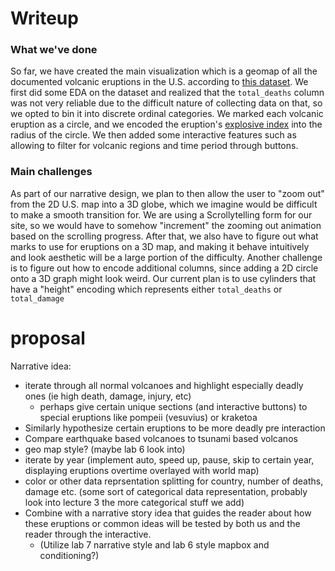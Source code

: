 # Writeup
### What we've done
So far, we have created the main visualization which is a geomap of all the documented volcanic eruptions in the U.S. according to [this dataset](https://public.opendatasoft.com/explore/dataset/significant-volcanic-eruption-database/table/). We first did some EDA on the dataset and realized that the `total_deaths` column was not very reliable due to the difficult nature of collecting data on that, so we opted to bin it into discrete ordinal categories. We marked each volcanic eruption as a circle, and we encoded the eruption's [explosive index](https://www.nps.gov/subjects/volcanoes/volcanic-explosivity-index.htm#) into the radius of the circle. We then added some interactive features such as allowing to filter for volcanic regions and time period through buttons. 

### Main challenges
As part of our narrative design, we plan to then allow the user to "zoom out" from the 2D U.S. map into a 3D globe, which we imagine would be difficult to make a smooth transition for. We are using a Scrollytelling form for our site, so we would have to somehow "increment" the zooming out animation based on the scrolling progress. After that, we also have to figure out what marks to use for eruptions on a 3D map, and making it behave intuitively and look aesthetic will be a large portion of the difficulty. Another challenge is to figure out how to encode additional columns, since adding a 2D circle onto a 3D graph might look weird. Our current plan is to use cylinders that have a "height" encoding which represents either `total_deaths` or `total_damage`


# proposal

Narrative idea:
  - iterate through all normal volcanoes and highlight especially deadly ones (ie high death, damage, injury, etc)
     - perhaps give certain unique sections (and interactive buttons) to special eruptions like pompeii (vesuvius) or kraketoa
  - Similarly hypothesize certain eruptions to be more deadly pre interaction
  - Compare earthquake based volcanoes to tsunami based volcanos
  - geo map style? (maybe lab 6 look into)
  - iterate by year (implement auto, speed up, pause, skip to certain year, displaying eruptions overtime overlayed with world map)
  - color or other data reprsentation splitting for country, number of deaths, damage etc. (some sort of categorical data representation, probably look into lecture 3 the more categorical stuff we add)
  - Combine with a narrative story idea that guides the reader about how these eruptions or common ideas will be tested by both us and the reader through the interactive.
    - (Utilize lab 7 narrative style and lab 6 style mapbox and conditioning?) 
